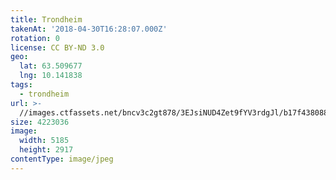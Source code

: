 ```yaml
---
title: Trondheim
takenAt: '2018-04-30T16:28:07.000Z'
rotation: 0
license: CC BY-ND 3.0
geo:
  lat: 63.509677
  lng: 10.141838
tags:
  - trondheim
url: >-
  //images.ctfassets.net/bncv3c2gt878/3EJsiNUD4Zet9fYV3rdgJl/b17f43808829b7fd6daf6245ed0e3c3a/trondheim_41943891051_o
size: 4223036
image:
  width: 5185
  height: 2917
contentType: image/jpeg
---
```


